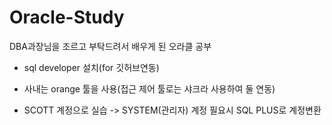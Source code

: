 # Oracle-Study
DBA과장님을 조르고 부탁드려서 배우게 된 오라클 공부 
- sql developer 설치(for 깃허브연동)
- 사내는 orange 툴을 사용(접근 제어 툴로는 샤크라 사용하여 둘 연동)

- SCOTT 계정으로 실습 -> SYSTEM(관리자) 계정 필요시 SQL PLUS로 계정변환
